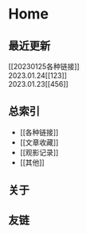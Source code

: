 # Home

## 最近更新
[[20230125各种链接]]  
2023.01.24[[123]]  
2023.01.23[[456]]  

## 总索引
- [[各种链接]]
- [[文章收藏]]
- [[观影记录]]
- [[其他]]

## 关于

## 友链
